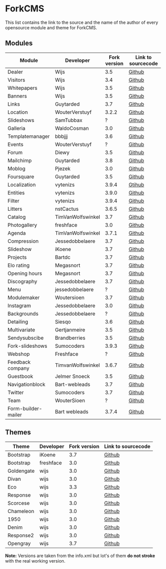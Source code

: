 # ForkCMS

This list contains the link to the source and the name of the author of every opensource module and theme for ForkCMS.

## Modules

| Module        | Developer | Fork version | Link to sourcecode |
| -------------------|------------------|-----------------------|---------------------------------|
| Dealer         | Wijs | 3.5 | [Github](https://github.com/wijs/fork-cms-module-dealer) |
|Visitors | Wijs | 3.4 | [Github](https://github.com/wijs/fork-cms-module-visitors) |
|Whitepapers| Wijs | 3.5 | [Github](https://github.com/wijs/fork-cms-module-whitepapers)|
|Banners | Wijs | 3.5 | [Github](https://github.com/wijs/fork-cms-module-banners)|
|Links| Guytarded | 3.7 | [Github](https://github.com/guytarded/forkcms-links-module)|
|Location|WouterVerstuyf|3.2.2|[Github](https://github.com/wouterverstuyf/forkcms-location-module)|
|Slideshows|SamTubbax| ? | [Github](https://github.com/samtubbax/slideshows)|
|Galleria|WaldoCosman|3.0| [Github](https://github.com/waldocosman/forkcms-galleria)|
|Templatemanager|bbbjjj|3.6|[Github](https://github.com/bbbjjj/editortemplate_manager)|
|Events|WouterVerstuyf| ? | [Github](https://github.com/wouterverstuyf/forkcms-events-module)|
|Forum|Diewy|3.5|[Github](https://github.com/Diewy/forkcms-module-forum)|
|Mailchimp|Guytarded|3.8|[Github](https://github.com/guytarded/forkcms-mailchimp-module)|
|Moblog|Pjezek|3.0| [Github](https://github.com/pjezek/forkcms-moblog)|
|Foursquare|Guytarded|3.5|[Github](https://github.com/guytarded/forkcms-foursquare-module)|
|Localization|vytenizs|3.9.4|[Gtihub](https://github.com/vytenizs/forkcms-module-localization)|
|Entities|vytenizs|3.9.0|[Github](https://github.com/vytenizs/forkcms-module-entities)|
|Filter|vytenizs|3.9.4|[Github](https://github.com/vytenizs/forkcms-module-filter)|
|Litters|nstCactus|3.6.5|[Github](https://github.com/nstCactus/forkcms-module-litters)|
|Catalog|TimVanWolfswinkel|3.7|[Github](https://github.com/timvanwolfswinkel/fork-cms-module-catalog)|
|Photogallery|freshface|3.0|[Github](https://github.com/freshface/Fork-CMS-Extensions)|
|Agenda|TimVanWolfswinkel|3.7.1|[Github](https://github.com/freshface/Fork-CMS-Extensions)|
|Compression|Jessedobbelaere|3.7|[Github](https://github.com/jessedobbelaere/fork-cms-module-compression)|
|Slideshow|iKoene|3.7|[Github](https://github.com/jessedobbelaere/fork-cms-module-compression)|
|Projects|Bartdc|3.7|[Github](https://github.com/bartdc/Projects---Fork-CMS-module)|
|Elo rating|Megasnort|3.7|[Github](https://github.com/bartdc/Projects---Fork-CMS-module)|
|Opening hours|Megasnort|3.7|[Github](https://github.com/megasnort/fork-cms-module-opening-hours)|
|Discography|Jessedobbelaere|3.7|[Github](https://github.com/jessedobbelaere/fork-cms-module-discography)|
|Menu|jessedobbelaere| ? | [Github](https://github.com/jessedobbelaere/fork-cms-module-menu)|
|Modulemaker|Woutersioen|3.7|[Github](https://github.com/WouterSioen/moduleMaker)|
|Instagram|Jessedobbelaere|3.0|[Github](https://github.com/jessedobbelaere/fork-cms-module-instagram)|
|Backgrounds|Jessedobbelaere|?|[Github](https://github.com/jessedobbelaere/fork-cms-module-backgrounds)|
|Detailing|Siesqo|3.6|[Github](https://github.com/siesqo/fork-cms-module-detailing)|
|Multivariate|Gertjanmeire|3.5|[Github](https://github.com/gertjanmeire/fork-cms-module-multivariate)|
|Sendysubscibe|Brandberries|3.5|[Github](https://github.com/Brandberries/fork-cms-module-Sendysubscribe)|
|Fork-slideshows|Sumocoders|3.9.3|[Github](https://github.com/sumocoders/fork-slideshows)|
|Webshop|Freshface|?|[Github](https://github.com/freshface/fork-cms-webshop)|
|Feedback company|TimvanWolfswinkel|3.6.7|[Github](https://github.com/timvanwolfswinkel/fork-cms-module-feedback-company)|
|Guestbook|Jelmer Snoeck|3.5|[Github](https://github.com/nstCactus/module-guestbook)|
|Navigationblock|Bart-webleads|3.7|[Github](https://github.com/bart-webleads/navigation-block)|
|Twitter|Sumocoders|3.7|[Github](https://github.com/sumocoders/fork-twitter)|
|Team|WouterSioen| ?|[Github](https://github.com/WouterSioen/fork-module-team)|
|Form-builder-mailer|Bart webleads|3.7.4|[Github](https://github.com/bart-webleads/form-builder-mailer)|

## Themes

| Theme        | Developer | Fork version | Link to sourcecode |
| -------------------|------------------|-----------------------|---------------------------------|
|Bootstrap|iKoene|3.7|[Github](https://github.com/ikoene/fork-cms-theme-bootstrap)|
|Bootstrap|freshface|3.0|[Github](https://github.com/freshface/Bootstrap-theme)|
|Goldengate|wijs|3.0|[Github](https://github.com/wijs/fork-cms-theme-goldengate)|
|Divan|wijs|3.0|[Github](https://github.com/wijs/fork-cms-theme-divan)|
|Eco|wijs|3.3|[Github](https://github.com/wijs/fork-cms-theme-eco)|
|Response|wijs|3.0|[Github](https://github.com/wijs/fork-cms-theme-response)|
|Scorcese|wijs|3.0|[Github](https://github.com/wijs/fork-cms-theme-scorsese)|
|Chameleon|wijs|3.0|[Github](https://github.com/wijs/fork-cms-theme-chameleon)|
|1950|wijs|3.0|[Github](https://github.com/wijs/fork-cms-theme-1950)|
|Denim|wijs|3.0|[Github](https://github.com/wijs/fork-cms-theme-denim)|
|Response2|wijs|3.0|[Github](https://github.com/wijs/fork-cms-theme-response2)|
|Opengray|wijs|3.7|[Github](https://github.com/forkcms/theme-opengray)|

**Note:** Versions are taken from the info.xml but lot's of them **do not stroke** with the real working version.





